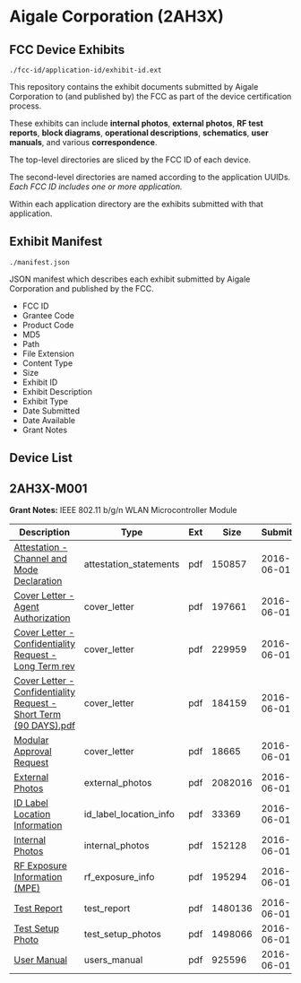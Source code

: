 # Aigale Corporation (2AH3X)
## FCC Device Exhibits

```
./fcc-id/application-id/exhibit-id.ext
```

This repository contains the exhibit documents submitted by Aigale Corporation to (and published by) the FCC as part of the device certification process.

These exhibits can include **internal photos**, **external photos**, **RF test reports**, **block diagrams**, **operational descriptions**, **schematics**, **user manuals**, and various **correspondence**.

The top-level directories are sliced by the FCC ID of each device.

The second-level directories are named according to the application UUIDs. *Each FCC ID includes one or more application.*

Within each application directory are the exhibits submitted with that application. 

## Exhibit Manifest

```
./manifest.json
```

JSON manifest which describes each exhibit submitted by Aigale Corporation and published by the FCC.

- FCC ID
- Grantee Code
- Product Code
- MD5
- Path
- File Extension
- Content Type
- Size
- Exhibit ID
- Exhibit Description
- Exhibit Type
- Date Submitted
- Date Available
- Grant Notes

## Device List
## 2AH3X-M001
**Grant Notes:** IEEE 802.11 b/g/n WLAN Microcontroller Module

| Description | Type | Ext | Size | Submitted | Available |
| ----------- | ---- | --- | ---- | --------- | --------- |
| [Attestation - Channel and Mode Declaration](2AH3X-M001/271b3dc7f8b537ef21cd0eedbd50d838/3013378.pdf) | attestation_statements | pdf | 150857 | 2016-06-01 | 2016-06-01 |
| [Cover Letter - Agent Authorization](2AH3X-M001/271b3dc7f8b537ef21cd0eedbd50d838/3013380.pdf) | cover_letter | pdf | 197661 | 2016-06-01 | 2016-06-01 |
| [Cover Letter - Confidentiality Request - Long Term rev](2AH3X-M001/271b3dc7f8b537ef21cd0eedbd50d838/3013381.pdf) | cover_letter | pdf | 229959 | 2016-06-01 | 2016-06-01 |
| [Cover Letter - Confidentiality Request - Short Term (90 DAYS).pdf](2AH3X-M001/271b3dc7f8b537ef21cd0eedbd50d838/3013382.pdf) | cover_letter | pdf | 184159 | 2016-06-01 | 2016-06-01 |
| [Modular Approval Request](2AH3X-M001/271b3dc7f8b537ef21cd0eedbd50d838/3013386.pdf) | cover_letter | pdf | 18665 | 2016-06-01 | 2016-06-01 |
| [External Photos](2AH3X-M001/271b3dc7f8b537ef21cd0eedbd50d838/3013383.pdf) | external_photos | pdf | 2082016 | 2016-06-01 | 2016-08-30 |
| [ID Label Location Information](2AH3X-M001/271b3dc7f8b537ef21cd0eedbd50d838/3013384.pdf) | id_label_location_info | pdf | 33369 | 2016-06-01 | 2016-06-01 |
| [Internal Photos](2AH3X-M001/271b3dc7f8b537ef21cd0eedbd50d838/3013385.pdf) | internal_photos | pdf | 152128 | 2016-06-01 | 2016-08-30 |
| [RF Exposure Information (MPE)](2AH3X-M001/271b3dc7f8b537ef21cd0eedbd50d838/3013387.pdf) | rf_exposure_info | pdf | 195294 | 2016-06-01 | 2016-06-01 |
| [Test Report](2AH3X-M001/271b3dc7f8b537ef21cd0eedbd50d838/3013390.pdf) | test_report | pdf | 1480136 | 2016-06-01 | 2016-06-01 |
| [Test Setup Photo](2AH3X-M001/271b3dc7f8b537ef21cd0eedbd50d838/3013391.pdf) | test_setup_photos | pdf | 1498066 | 2016-06-01 | 2016-08-30 |
| [User Manual](2AH3X-M001/271b3dc7f8b537ef21cd0eedbd50d838/3013392.pdf) | users_manual | pdf | 925596 | 2016-06-01 | 2016-08-30 |
